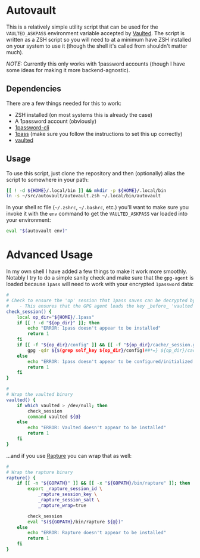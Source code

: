 Autovault
=========

This is a relatively simple utility script that can be used for the `VAULTED_ASKPASS` environment variable accepted by [Vaulted](https://github.com/miquella/vaulted). The script is written as a ZSH script so you will need to at a minimum have ZSH installed on your system to use it (though the shell it's called from shouldn't matter much).

_NOTE:_ Currently this only works with 1password accounts (though I have some ideas for making it more backend-agnostic).

## Dependencies

There are a few things needed for this to work:
  * ZSH installed (on most systems this is already the case)
  * A 1password account (obviously)
  * [1password-cli](https://support.1password.com/command-line-getting-started/)
  * [1pass](https://github.com/dcreemer/1pass) (make sure you follow the instructions to set this up correctly)
  * [vaulted](https://github.com/miquella/vaulted)

## Usage

To use this script, just clone the repository and then (optionally) alias the script to somewhere in your path:

```sh
[[ ! -d ${HOME}/.local/bin ]] && mkdir -p ${HOME}/.local/bin
ln -s ~/src/autovault/autovault.zsh ~/.local/bin/autovault
```

In your shell rc file (`~/.zshrc`, `~/.bashrc`, etc.) you'll want to make sure you invoke it with the `env` command to get the `VAULTED_ASKPASS` var loaded into your environment:

```sh
eval "$(autovault env)"
```

# Advanced Usage

In my own shell I have added a few things to make it work more smoothly. Notably I try to do a simple sanity check and make sure that the `gpg-agent` is loaded because `1pass` will need to work with your encrypted `1password` data:

```sh
#
# Check to ensure the 'op' session that 1pass saves can be decrypted by the GPG agent
#    - This ensures that the GPG agent loads the key _before_ 'vaulted' gets called and usurps STDIO
check_session() {
    local op_dir="${HOME}/.1pass"
    if [[ ! -d "${op_dir}" ]]; then
        echo "ERROR: 1pass doesn't appear to be installed"
        return 1
    fi
    if [[ -f "${op_dir}/config" ]] && [[ -f "${op_dir}/cache/_session.gpg" ]]; then
        gpg -qdr ${$(grep self_key ${op_dir}/config)##*=} ${op_dir}/cache/_session.gpg > /dev/null
    else
        echo "ERROR: 1pass doesn't appear to be configured/initialized yet"
        return 1
    fi
}

#
# Wrap the vaulted binary
vaulted() {
    if which vaulted > /dev/null; then
        check_session
        command vaulted ${@}
    else
        echo "ERROR: Vaulted doesn't appear to be installed"
        return 1
    fi
}
```

...and if you use [Rapture](https://github.com/daveadams/go-rapture) you can wrap that as well:

```sh
#
# Wrap the rapture binary
rapture() {
    if [[ -n "${GOPATH}" ]] && [[ -x "${GOPATH}/bin/rapture" ]]; then
        export _rapture_session_id \
            _rapture_session_key \
            _rapture_session_salt \
            _rapture_wrap=true

        check_session
        eval "$(${GOPATH}/bin/rapture ${@})"
    else
        echo "ERROR: Rapture doesn't appear to be installed"
        return 1
    fi
}
```
